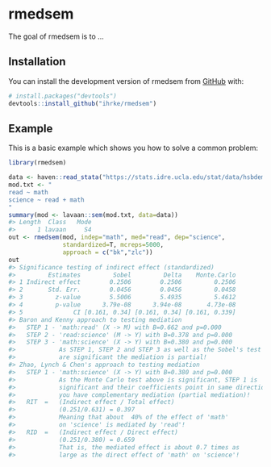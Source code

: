 
<!-- README.md is generated from README.Rmd. Please edit that file -->

# rmedsem

<!-- badges: start -->
<!-- badges: end -->

The goal of rmedsem is to …

## Installation

You can install the development version of rmedsem from
[GitHub](https://github.com/) with:

``` r
# install.packages("devtools")
devtools::install_github("ihrke/rmedsem")
```

## Example

This is a basic example which shows you how to solve a common problem:

``` r
library(rmedsem)

data <- haven::read_stata("https://stats.idre.ucla.edu/stat/data/hsbdemo.dta")
mod.txt <- "
read ~ math
science ~ read + math
"
summary(mod <- lavaan::sem(mod.txt, data=data))
#> Length  Class   Mode 
#>      1 lavaan     S4
out <- rmedsem(mod, indep="math", med="read", dep="science", 
               standardized=T, mcreps=5000,
               approach = c("bk","zlc"))
out
#> Significance testing of indirect effect (standardized)
#>         Estimates         Sobel         Delta    Monte.Carlo
#> 1 Indirect effect        0.2506        0.2506         0.2506
#> 2       Std. Err.        0.0456        0.0456         0.0458
#> 3         z-value        5.5006        5.4935         5.4612
#> 4         p-value      3.79e-08      3.94e-08       4.73e-08
#> 5              CI [0.161, 0.34] [0.161, 0.34] [0.161, 0.339]
#> Baron and Kenny approach to testing mediation
#>   STEP 1 - 'math:read' (X -> M) with B=0.662 and p=0.000
#>   STEP 2 - 'read:science' (M -> Y) with B=0.378 and p=0.000
#>   STEP 3 - 'math:science' (X -> Y) with B=0.380 and p=0.000
#>            As STEP 1, STEP 2 and STEP 3 as well as the Sobel's test above
#>            are significant the mediation is partial!
#> Zhao, Lynch & Chen's approach to testing mediation
#>   STEP 1 - 'math:science' (X -> Y) with B=0.380 and p=0.000
#>            As the Monte Carlo test above is significant, STEP 1 is
#>            significant and their coefficients point in same direction,
#>            you have complementary mediation (partial mediation)!
#>   RIT  =   (Indirect effect / Total effect)
#>            (0.251/0.631) = 0.397
#>            Meaning that about  40% of the effect of 'math'
#>            on 'science' is mediated by 'read'!
#>   RID  =   (Indirect effect / Direct effect)
#>            (0.251/0.380) = 0.659
#>            That is, the mediated effect is about 0.7 times as
#>            large as the direct effect of 'math' on 'science'!
```
